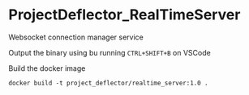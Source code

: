 # ProjectDeflector_RealTimeServer
Websocket connection manager service

Output the binary using bu running `CTRL+SHIFT+B` on VSCode


Build the docker image

```
docker build -t project_deflector/realtime_server:1.0 .
```